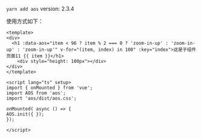 ```yarn add aos```
version: 2.3.4

使用方式如下：
```vue
<template>
<div>
  <h1 :data-aos="item < 96 ? item % 2 === 0 ? 'zoom-in-up' : 'zoom-in-up' : 'zoom-in-up'" v-for="(item, index) in 100" :key="index">这是子组件页面11 {{ item }}</h1>
    <div style="height: 100px"></div>
</div>
</template>

<script lang="ts" setup>
import { onMounted } from 'vue';
import AOS from 'aos';
import 'aos/dist/aos.css';

onMounted( async () => {
AOS.init({ });
});

</script>
```
